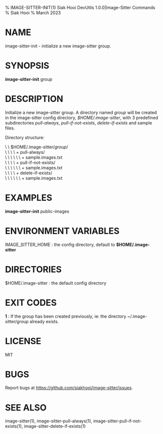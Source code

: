 % IMAGE-SITTER-INIT(1) Siak Hooi DevUtils 1.0.0|Image-Sitter Commands
% Siak Hooi
% March 2023

# NAME
image-sitter-init - initialize a new image-sitter group.

# SYNOPSIS
**image-sitter-init** group

# DESCRIPTION
Initialize a new image-sitter group. A directory named *group* will be created in the image-sitter config directory, *$HOME/.image-sitter*, with 3 predefined subdirectories *pull-always*, *pull-if-not-exists*, *delete-if-exists* and sample files.


Directory structure:


\ \  $HOME/.image-sitter/*group*/\
\ \ \ \  + pull-always/\
\ \ \ \ \ \  + sample.images.txt\
\ \ \ \  + pull-if-not-exists/\
\ \ \ \ \ \  + sample.images.txt\
\ \ \ \  + delete-if-exists/\
\ \ \ \ \ \  + sample.images.txt

# EXAMPLES
**image-sitter-init** public-images

# ENVIRONMENT VARIABLES
IMAGE_SITTER_HOME
: the config directory, default to **$HOME/.image-sitter**

# DIRECTORIES
$HOME/.image-sitter
: the default config directory

# EXIT CODES
**1**
: If the group has been created previously, ie: the directory ~/.image-sitter/group already exists.

# LICENSE
MIT

# BUGS
Report bugs at https://github.com/siakhooi/image-sitter/issues.

# SEE ALSO
image-sitter(1), image-sitter-pull-always(1), image-sitter-pull-if-not-exists(1), image-sitter-delete-if-exists(1)
